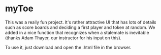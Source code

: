 # myToe

This was a really fun project. It's rather attractive UI that has lots of details such as score boards and deciding a first player and token at random. 
We added in a nice function that recognizes when a stalemate is inevitable (thanks Adam Thayer, our instructor for his input on this).

To use it, just download and open the .html file in the browser.

